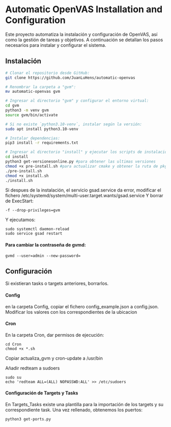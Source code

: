 # Automatic OpenVAS Installation and Configuration

Este proyecto automatiza la instalación y configuración de OpenVAS, así como la gestión de tareas y objetivos. A continuación se detallan los pasos necesarios para instalar y configurar el sistema.

## Instalación

```bash
# Clonar el repositorio desde GitHub:
git clone https://github.com/JuanLuHens/automatic-openvas

# Renombrar la carpeta a "gvm":
mv automatic-openvas gvm

# Ingresar al directorio "gvm" y configurar el entorno virtual:
cd gvm
python3 -m venv gvm
source gvm/bin/activate

# Si no existe `python3.10-venv`, instalar según la versión:
sudo apt install python3.10-venv

# Instalar dependencias:
pip3 install -r requirements.txt

# Ingresar al directorio "install" y ejecutar los scripts de instalacion:
cd install
python3 get-versionesonline.py #para obtener las ultimas versiones
chmod +x pre-install.sh #para actualizar cmake y obtener la ruta de pkgconfig
./pre-install.sh
chmod +x install.sh
./install.sh

```
Si despues de la instalación, el servicio gsad.service da error, modificar el fichero
/etc/systemd/system/multi-user.target.wants/gsad.service
Y borrar de ExecStart:
```
-f --drop-privileges=gvm
```
Y ejecutamos:
```
sudo systemctl daemon-reload
sudo service gsad restart
```
#### Para cambiar la contraseña de gvmd:
```
gvmd --user=admin --new-password=
```
## Configuración
Si existieran tasks o targets anteriores, borrarlos.
#### Config
en la carpeta Config, copiar el fichero config_example.json a config.json.
Modificar los valores con los correspondientes de la ubicacion
#### Cron
En la carpeta Cron, dar permisos de ejecución:
```
cd Cron
chmod +x *.sh
```
Copiar actualiza_gvm y cron-update a /usr/bin

Añadir redteam a sudoers

```
sudo su
echo 'redteam ALL=(ALL) NOPASSWD:ALL' >> /etc/sudoers

```
#### Configuración de Targets y Tasks
En Targets_Tasks existe una plantilla para la importación de los targets y su correspondiente task.
Una vez rellenado, obtenemos los puertos:
```
python3 get-ports.py
```

